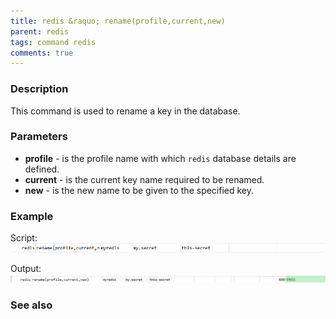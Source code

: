 ```yaml
---
title: redis &raquo; rename(profile,current,new)
parent: redis
tags: command redis
comments: true
---
```



### Description
This command is used to rename a key in the database.

### Parameters
- **profile** - is the profile name with which `redis` database details are defined.
- **current** - is the current key name required to be renamed.
- **new** - is the new name to be given to the specified key.

### Example
Script:
![](image/rename_01.png)

Output:
![](image/rename_02.png)


### See also